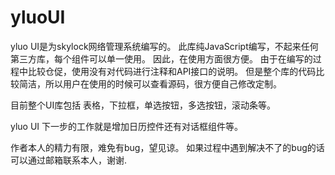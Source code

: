 # yluoUI
yluo UI是为skylock网络管理系统编写的。
此库纯JavaScript编写，不起来任何第三方库，每个组件可以单一使用。
因此，在使用方面很方便。
由于在编写的过程中比较仓促，使用没有对代码进行注释和API接口的说明。
但是整个库的代码比较简洁，所以用户在使用的时候可以查看源码，很方便自己修改定制。

目前整个UI库包括
表格，下拉框，单选按钮，多选按钮，滚动条等。

yluo UI 下一步的工作就是增加日历控件还有对话框组件等。

作者本人的精力有限，难免有bug，望见谅。
如果过程中遇到解决不了的bug的话可以通过邮箱联系本人，谢谢.
